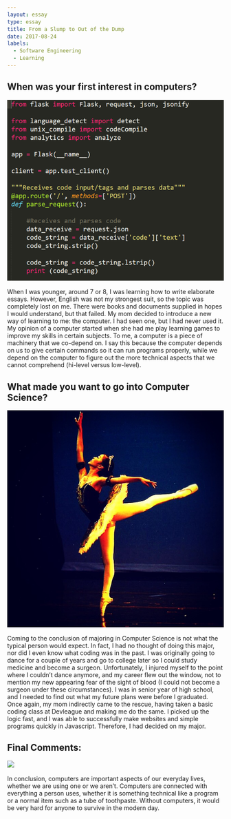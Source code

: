```yaml
---
layout: essay
type: essay
title: From a Slump to Out of the Dump
date: 2017-08-24
labels:
  - Software Engineering
  - Learning
---
```


## When was your first interest in computers?

<img class="ui tiny left circular floated image" src="../images/p1.PNG">

When I was younger, around 7 or 8, I was learning how to write elaborate essays.  However,  English was not my strongest suit, so the topic was completely lost on me.  There were books and documents supplied in hopes I would understand, but that failed.  My mom decided to introduce a new way of learning to me: the computer.  I had seen one, but I had never used it.  My opinion of a computer started when she had me play learning games to improve my skills in certain subjects.  To me, a computer is a piece of machinery that we co-depend on.  I say this because the computer depends on us to give certain commands so it can run programs properly, while we depend on the computer to figure out the more technical aspects that we cannot comprehend (hi-level versus low-level).   

## What made you want to go into Computer Science?

<img class="ui tiny left circular floated image" src="../images/IMG_0618.JPG">

Coming to the conclusion of majoring in Computer Science is not what the typical person would expect.  In fact, I had no thought of doing this major, nor did I even know what coding was in the past.  I was originally going to dance for a couple of years and go to college later so I could study medicine and become a surgeon.  Unfortunately, I injured myself to the point where I couldn’t dance anymore, and my career flew out the window, not to mention my new appearing fear of the sight of blood (I could not become a surgeon under these circumstances).  I was in senior year of high school, and I needed to find out what my future plans were before I graduated.  Once again, my mom indirectly came to the rescue, having taken a basic coding class at Devleague and making me do the same.  I picked up the logic fast, and I was able to successfully make websites and simple programs quickly in Javascript.  Therefore, I had decided on my major.

## Final Comments:

<img class="ui tiny left circular floated image" src="../images/software-code.jpg">

In conclusion, computers are important aspects of our everyday lives, whether we are using one or we aren’t.  Computers are connected with everything a person uses, whether it is something technical like a program or a normal item such as a tube of toothpaste.  Without computers, it would be very hard for anyone to survive in the modern day.
